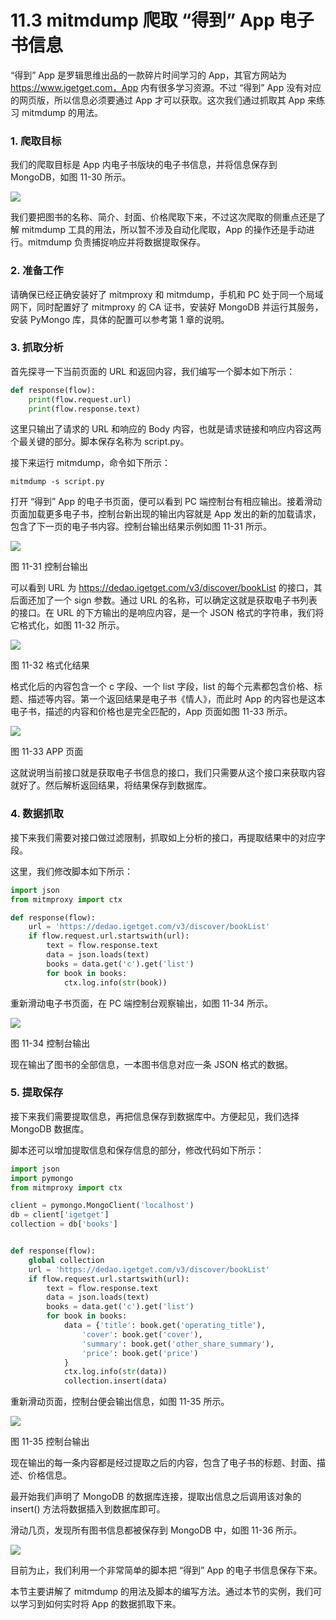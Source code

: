 # 11.3 mitmdump 爬取 “得到” App 电子书信息

“得到” App 是罗辑思维出品的一款碎片时间学习的 App，其官方网站为 https://www.igetget.com，App 内有很多学习资源。不过 “得到” App 没有对应的网页版，所以信息必须要通过 App 才可以获取。这次我们通过抓取其 App 来练习 mitmdump 的用法。

### 1. 爬取目标

我们的爬取目标是 App 内电子书版块的电子书信息，并将信息保存到 MongoDB，如图 11-30 所示。

![](./assets/11-30.jpg)

我们要把图书的名称、简介、封面、价格爬取下来，不过这次爬取的侧重点还是了解 mitmdump 工具的用法，所以暂不涉及自动化爬取，App 的操作还是手动进行。mitmdump 负责捕捉响应并将数据提取保存。

### 2. 准备工作

请确保已经正确安装好了 mitmproxy 和 mitmdump，手机和 PC 处于同一个局域网下，同时配置好了 mitmproxy 的 CA 证书，安装好 MongoDB 并运行其服务，安装 PyMongo 库，具体的配置可以参考第 1 章的说明。

### 3. 抓取分析

首先探寻一下当前页面的 URL 和返回内容，我们编写一个脚本如下所示：

```python
def response(flow):
    print(flow.request.url)
    print(flow.response.text)
```

这里只输出了请求的 URL 和响应的 Body 内容，也就是请求链接和响应内容这两个最关键的部分。脚本保存名称为 script.py。

接下来运行 mitmdump，命令如下所示：

```
mitmdump -s script.py
```

打开 “得到” App 的电子书页面，便可以看到 PC 端控制台有相应输出。接着滑动页面加载更多电子书，控制台新出现的输出内容就是 App 发出的新的加载请求，包含了下一页的电子书内容。控制台输出结果示例如图 11-31 所示。

![](./assets/11-31.png)

图 11-31 控制台输出

可以看到 URL 为 https://dedao.igetget.com/v3/discover/bookList 的接口，其后面还加了一个 sign 参数。通过 URL 的名称，可以确定这就是获取电子书列表的接口。在 URL 的下方输出的是响应内容，是一个 JSON 格式的字符串，我们将它格式化，如图 11-32 所示。

![](./assets/11-32.png)

图 11-32 格式化结果

格式化后的内容包含一个 c 字段、一个 list 字段，list 的每个元素都包含价格、标题、描述等内容。第一个返回结果是电子书《情人》，而此时 App 的内容也是这本电子书，描述的内容和价格也是完全匹配的，App 页面如图 11-33 所示。

![](./assets/11-33.jpg)

图 11-33 APP 页面

这就说明当前接口就是获取电子书信息的接口，我们只需要从这个接口来获取内容就好了。然后解析返回结果，将结果保存到数据库。

### 4. 数据抓取

接下来我们需要对接口做过滤限制，抓取如上分析的接口，再提取结果中的对应字段。

这里，我们修改脚本如下所示：

```python
import json
from mitmproxy import ctx

def response(flow):
    url = 'https://dedao.igetget.com/v3/discover/bookList'
    if flow.request.url.startswith(url):
        text = flow.response.text
        data = json.loads(text)
        books = data.get('c').get('list')
        for book in books:
            ctx.log.info(str(book))
```

重新滑动电子书页面，在 PC 端控制台观察输出，如图 11-34 所示。

![](./assets/11-34.jpg)

图 11-34 控制台输出

现在输出了图书的全部信息，一本图书信息对应一条 JSON 格式的数据。

### 5. 提取保存

接下来我们需要提取信息，再把信息保存到数据库中。方便起见，我们选择 MongoDB 数据库。

脚本还可以增加提取信息和保存信息的部分，修改代码如下所示：

```python
import json
import pymongo
from mitmproxy import ctx

client = pymongo.MongoClient('localhost')
db = client['igetget']
collection = db['books']


def response(flow):
    global collection
    url = 'https://dedao.igetget.com/v3/discover/bookList'
    if flow.request.url.startswith(url):
        text = flow.response.text
        data = json.loads(text)
        books = data.get('c').get('list')
        for book in books:
            data = {'title': book.get('operating_title'),
                'cover': book.get('cover'),
                'summary': book.get('other_share_summary'),
                'price': book.get('price')
            }
            ctx.log.info(str(data))
            collection.insert(data)
```

重新滑动页面，控制台便会输出信息，如图 11-35 所示。

![](./assets/11-35.jpg)

图 11-35 控制台输出

现在输出的每一条内容都是经过提取之后的内容，包含了电子书的标题、封面、描述、价格信息。

最开始我们声明了 MongoDB 的数据库连接，提取出信息之后调用该对象的 insert() 方法将数据插入到数据库即可。

滑动几页，发现所有图书信息都被保存到 MongoDB 中，如图 11-36 所示。

![](./assets/11-36.jpg)

目前为止，我们利用一个非常简单的脚本把 “得到” App 的电子书信息保存下来。



本节主要讲解了 mitmdump 的用法及脚本的编写方法。通过本节的实例，我们可以学习到如何实时将 App 的数据抓取下来。